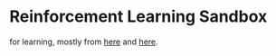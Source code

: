 # Reinforcement Learning Sandbox

for learning, mostly from [here](https://huggingface.co/deep-rl-course) and [here](https://www.youtube.com/watch?v=ZnZQteOZJTw&list=PL-9x0_FO_lgmP3TtVCD4X1U9oSalSuI1o).